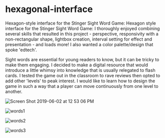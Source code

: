 # hexagonal-interface
Hexagon-style interface for the Stinger Sight Word Game: Hexagon style interface for the Stinger Sight Word Game: I thoroughly enjoyed combining several skills that resulted in this project - perspective, responsivity with a non-rectangular shape, lightbox creation, interval setting for effect and presentation - and loads more! I also wanted a color palette/design that spoke 'edtech'. 

Sight words are essential for young readers to know, but it can be tricky to make them engaging. I decided to make a digital resource that would introduce a little whimsy into knowledge that is usually relegated to flash cards. I tested the game out in the classroom to rave reviews then opted to add other 'levels' to peak interest. I would like to learn how to design the game in such a way that a player can move continuously from one level to another.

![Screen Shot 2019-06-02 at 12 53 06 PM](https://user-images.githubusercontent.com/44883733/58764517-fb74af80-8535-11e9-9a00-e9772258c8ae.png)

![words1](https://user-images.githubusercontent.com/44883733/59474222-040d9580-8e14-11e9-8e2d-5a8b67e7b5a7.png)

![words2](https://user-images.githubusercontent.com/44883733/59474225-07088600-8e14-11e9-8517-1dec4fcb003c.png)

![words3](https://user-images.githubusercontent.com/44883733/59474231-096ae000-8e14-11e9-80f0-64fca0d86e50.png)
